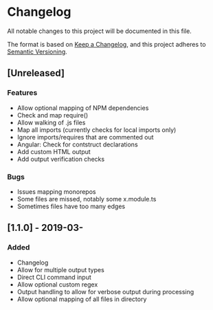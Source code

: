 # Changelog

All notable changes to this project will be documented in this file.

The format is based on [Keep a Changelog](https://keepachangelog.com/en/1.0.0/),
and this project adheres to [Semantic Versioning](https://semver.org/spec/v2.0.0.html).

## [Unreleased]

### Features

- Allow optional mapping of NPM dependencies
- Check and map require()
- Allow walking of .js files
- Map all imports (currently checks for local imports only)
- Ignore imports/requires that are commented out
- Angular: Check for contstruct declarations
- Add custom HTML output
- Add output verification checks

### Bugs

- Issues mapping monorepos
- Some files are missed, notably some x.module.ts
- Sometimes files have too many edges

## [1.1.0] - 2019-03-

### Added

- Changelog
- Allow for multiple output types
- Direct CLI command input
- Allow optional custom regex
- Output handling to allow for verbose output during processing
- Allow optional mapping of all files in directory
